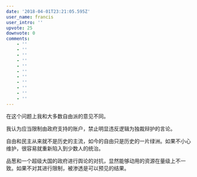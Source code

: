 ```yaml
---
date: '2018-04-01T23:21:05.595Z'
user_name: francis
user_intro: ''
upvote: 25
downvote: 0
comments:
    - ''
    - ''
    - ''
    - ''
    - ''
    - ''
    - ''
    - ''
    - ''
    - ''
    - ''
---
```


在这个问题上我和大多数自由派的意见不同。

我认为应当限制由政府支持的账户，禁止明显违反逻辑为独裁辩护的言论。

自由和民主从来就不是历史的主流，如今的自由只是历史的一片绿洲。如果不小心维护，很容易就重新陷入到少数人的统治。

品葱和一个超级大国的政府进行舆论的对抗，显然能够动用的资源在量级上不一致。如果不对其进行限制，被渗透是可以预见的结果。
